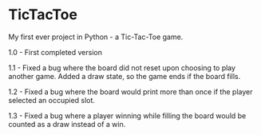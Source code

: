 # TicTacToe
My first ever project in Python - a Tic-Tac-Toe game. 

1.0 - First completed version

1.1 - Fixed a bug where the board did not reset upon choosing to play another game. Added a draw state, so the game ends if the board fills.

1.2 - Fixed a bug where the board would print more than once if the player selected an occupied slot.

1.3 - Fixed a bug where a player winning while filling the board would be counted as a draw instead of a win. 
